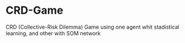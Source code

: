 # CRD-Game
CRD (Collective-Risk Dilemma) Game using one agent whit stadistical learning, and other with SOM network
